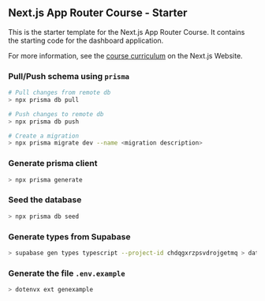 ## Next.js App Router Course - Starter

This is the starter template for the Next.js App Router Course. It contains the starting code for the dashboard application.

For more information, see the [course curriculum](https://nextjs.org/learn) on the Next.js Website.

### Pull/Push schema using `prisma`

```sh
# Pull changes from remote db
> npx prisma db pull

# Push changes to remote db
> npx prisma db push

# Create a migration
> npx prisma migrate dev --name <migration description>
```

### Generate prisma client

```sh
> npx prisma generate
```

### Seed the database

```sh
> npx prisma db seed
```

### Generate types from Supabase

```sh
> supabase gen types typescript --project-id chdqgxrzpsvdrojgetmq > database.types.ts
```

### Generate the file `.env.example`

```sh
> dotenvx ext genexample
```
